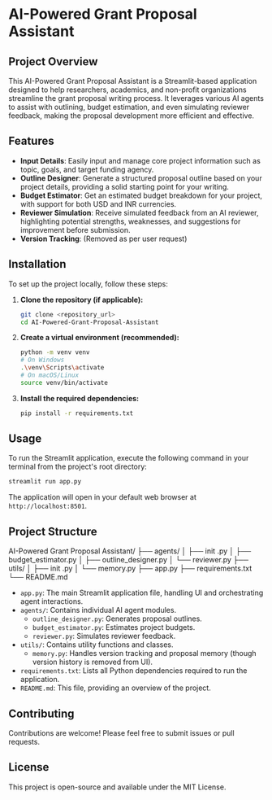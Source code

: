 # AI-Powered Grant Proposal Assistant

## Project Overview

This AI-Powered Grant Proposal Assistant is a Streamlit-based application designed to help researchers, academics, and non-profit organizations streamline the grant proposal writing process. It leverages various AI agents to assist with outlining, budget estimation, and even simulating reviewer feedback, making the proposal development more efficient and effective.

## Features

- **Input Details**: Easily input and manage core project information such as topic, goals, and target funding agency.
- **Outline Designer**: Generate a structured proposal outline based on your project details, providing a solid starting point for your writing.
- **Budget Estimator**: Get an estimated budget breakdown for your project, with support for both USD and INR currencies.
- **Reviewer Simulation**: Receive simulated feedback from an AI reviewer, highlighting potential strengths, weaknesses, and suggestions for improvement before submission.
- **Version Tracking**: (Removed as per user request)

## Installation

To set up the project locally, follow these steps:

1.  **Clone the repository (if applicable):**
    ```bash
    git clone <repository_url>
    cd AI-Powered-Grant-Proposal-Assistant
    ```

2.  **Create a virtual environment (recommended):**
    ```bash
    python -m venv venv
    # On Windows
    .\venv\Scripts\activate
    # On macOS/Linux
    source venv/bin/activate
    ```

3.  **Install the required dependencies:**
    ```bash
    pip install -r requirements.txt
    ```

## Usage

To run the Streamlit application, execute the following command in your terminal from the project's root directory:

```bash
streamlit run app.py
```

The application will open in your default web browser at `http://localhost:8501`.

## Project Structure
AI-Powered Grant Proposal Assistant/
├── agents/
│   ├── init .py
│   ├── budget_estimator.py
│   ├── outline_designer.py
│   └── reviewer.py
├── utils/
│   ├── init .py
│   └── memory.py
├── app.py
├── requirements.txt
└── README.md


-   `app.py`: The main Streamlit application file, handling UI and orchestrating agent interactions.
-   `agents/`: Contains individual AI agent modules.
    -   `outline_designer.py`: Generates proposal outlines.
    -   `budget_estimator.py`: Estimates project budgets.
    -   `reviewer.py`: Simulates reviewer feedback.
-   `utils/`: Contains utility functions and classes.
    -   `memory.py`: Handles version tracking and proposal memory (though version history is removed from UI).
-   `requirements.txt`: Lists all Python dependencies required to run the application.
-   `README.md`: This file, providing an overview of the project.

## Contributing

Contributions are welcome! Please feel free to submit issues or pull requests.

## License

This project is open-source and available under the MIT License.